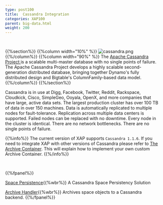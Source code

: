 ```yaml
---
type: post100
title:  Cassandra Integration
categories: XAP100
parent: big-data.html
weight: 200
---
```


<br>

{{%section%}}
{{%column width="10%" %}}
![cassandra.png](/attachment_files/subject/cassandra.png)
{{%/column%}}
{{%column width="90%" %}}
The [Apache Cassandra Project ](http://cassandra.apache.org) is a scalable multi-master database with no single points of failure. The Apache Cassandra Project develops a highly scalable second-generation distributed database, bringing together Dynamo's fully distributed design and Bigtable's ColumnFamily-based data model.
{{%/column%}}
{{%/section%}}

Cassandra is in use at Digg, Facebook, Twitter, Reddit, Rackspace, Cloudkick, Cisco, SimpleGeo, Ooyala, OpenX, and more companies that have large, active data sets. The largest production cluster has over 100 TB of data in over 150 machines. Data is automatically replicated to multiple nodes for fault-tolerance. Replication across multiple data centers is supported. Failed nodes can be replaced with no downtime. Every node in the cluster is identical. There are no network bottlenecks. There are no single points of failure.

{{%info%}}
The current version of XAP supports `Cassandra 1.1.6`. If you need to integrate XAP with other versions of Cassandra please refer to [The Archive Container](./archive-container.html).
This will explain how to implement your own custom Archive Container.
{{%/info%}}




<br>

{{%fpanel%}}

[Space Persistence](./cassandra-space-persistency.html){{%wbr%}}
A Cassandra Space Persistency Solution

[Archive Handler](./cassandra-archive-operation-handler.html){{%wbr%}}
Archives space objects to a Cassandra backend.
{{%/fpanel%}}



